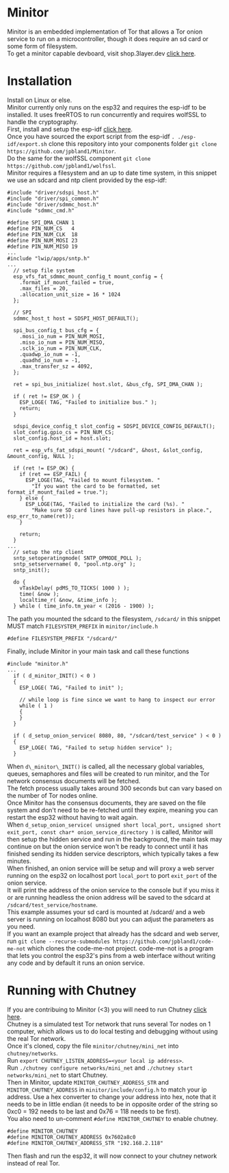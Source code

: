 # Minitor
Minitor is an embedded implementation of Tor that allows a Tor onion service to run on a microcontroller, though it does require an sd card or some form of filesystem.  
To get a minitor capable devboard, visit shop.3layer.dev [click here](https://shop.3layer.dev).  

# Installation
Install on Linux or else.  
Minitor currently only runs on the esp32 and requires the esp-idf to be installed. It uses freeRTOS to run concurrently and requires wolfSSL to handle the cryptography.  
First, install and setup the esp-idf [click here](https://docs.espressif.com/projects/esp-idf/en/latest/esp32/get-started/index.html).  
Once you have sourced the export script from the esp-idf `. ./esp-idf/export.sh` clone this repository into your components folder `git clone https://github.com/jpbland1/Minitor`.  
Do the same for the wolfSSL component `git clone https://github.com/jpbland1/wolfssl`.  
Minitor requires a filesystem and an up to date time system, in this snippet we use an sdcard and ntp client provided by the esp-idf:  
```
#include "driver/sdspi_host.h"
#include "driver/spi_common.h"
#include "driver/sdmmc_host.h"
#include "sdmmc_cmd.h"

#define SPI_DMA_CHAN 1
#define PIN_NUM_CS   4
#define PIN_NUM_CLK  18
#define PIN_NUM_MOSI 23
#define PIN_NUM_MISO 19
...
#include "lwip/apps/sntp.h"
...
  // setup file system
  esp_vfs_fat_sdmmc_mount_config_t mount_config = {
    .format_if_mount_failed = true,
    .max_files = 20,
    .allocation_unit_size = 16 * 1024
  };

  // SPI
  sdmmc_host_t host = SDSPI_HOST_DEFAULT();

  spi_bus_config_t bus_cfg = {
    .mosi_io_num = PIN_NUM_MOSI,
    .miso_io_num = PIN_NUM_MISO,
    .sclk_io_num = PIN_NUM_CLK,
    .quadwp_io_num = -1,
    .quadhd_io_num = -1,
    .max_transfer_sz = 4092,
  };

  ret = spi_bus_initialize( host.slot, &bus_cfg, SPI_DMA_CHAN );

  if ( ret != ESP_OK ) {
    ESP_LOGE( TAG, "Failed to initialize bus." );
    return;
  }

  sdspi_device_config_t slot_config = SDSPI_DEVICE_CONFIG_DEFAULT();
  slot_config.gpio_cs = PIN_NUM_CS;
  slot_config.host_id = host.slot;

  ret = esp_vfs_fat_sdspi_mount( "/sdcard", &host, &slot_config, &mount_config, NULL );

  if (ret != ESP_OK) {
    if (ret == ESP_FAIL) {
      ESP_LOGE(TAG, "Failed to mount filesystem. "
        "If you want the card to be formatted, set format_if_mount_failed = true.");
    } else {
      ESP_LOGE(TAG, "Failed to initialize the card (%s). "
        "Make sure SD card lines have pull-up resistors in place.", esp_err_to_name(ret));
    }

    return;
  }
...
  // setup the ntp client
  sntp_setoperatingmode( SNTP_OPMODE_POLL );
  sntp_setservername( 0, "pool.ntp.org" );
  sntp_init();

  do {
    vTaskDelay( pdMS_TO_TICKS( 1000 ) );
    time( &now );
    localtime_r( &now, &time_info );
  } while ( time_info.tm_year < (2016 - 1900) );
```
The path you mounted the sdcard to the filesystem, `/sdcard/` in this snippet MUST match `FILESYSTEM_PREFIX` in `minitor/include.h`  
```
#define FILESYSTEM_PREFIX "/sdcard/"
```
Finally, include Minitor in your main task and call these functions 
```
#include "minitor.h"
...
  if ( d_minitor_INIT() < 0 )
  {
    ESP_LOGE( TAG, "Failed to init" );

    // while loop is fine since we want to hang to inspect our error
    while ( 1 )
    {
    }
  }

  if ( d_setup_onion_service( 8080, 80, "/sdcard/test_service" ) < 0 )
  {
    ESP_LOGE( TAG, "Failed to setup hidden service" );
  }
```
When `d\_minitor\_INIT()` is called, all the necessary global variables, queues, semaphores and files will be created to run minitor, and the Tor network consensus documents will be fetched.  
The fetch process usually takes around 300 seconds but can vary based on the number of Tor nodes online.  
Once Minitor has the consensus documents, they are saved on the file system and don't need to be re-fetched until they expire, meaning you can restart the esp32 without having to wait again.  
When `d_setup_onion_service( unsigned short local_port, unsigned short exit_port, const char* onion_service_directory )` is called, Minitor will then setup the hidden service and run in the background, the main task may continue on but the onion service won't be ready to connect until it has finished sending its hidden service descriptors, which typically takes a few minutes.  
When finished, an onion service will be setup and will proxy a web server running on the esp32 on localhost port `local_port` to port `exit_port` of the onion service.  
It will print the address of the onion service to the console but if you miss it or are running headless the onion address will be saved to the sdcard at `/sdcard/test_service/hostname`.  
This example assumes your sd card is mounted at /sdcard/ and a web server is running on localhost 8080 but you can adjust the parameters as you need.  
If you want an example project that already has the sdcard and web server, run `git clone --recurse-submodules https://github.com/jpbland1/code-me-not` which clones the code-me-not project. code-me-not is a program that lets you control the esp32's pins from a web interface without writing any code and by default it runs an onion service.  

# Running with Chutney
If you are contribuing to Minitor (<3) you will need to run Chutney [click here](https://github.com/torproject/chutney).  
Chutney is a simulated test Tor network that runs several Tor nodes on 1 computer, which allows us to do local testing and debugging without using the real Tor network.  
Once it's cloned, copy the file `minitor/chutney/mini_net` into `chutney/networks`.  
Run `export CHUTNEY_LISTEN_ADDRESS=<your local ip address>`.  
Run `./chutney configure networks/mini_net` and `./chutney start networks/mini_net` to start Chutney.  
Then in Minitor, update `MINITOR_CHUTNEY_ADDRESS_STR` and `MINITOR_CHUTNEY_ADDRESS` in `minitor/include/config.h` to match your ip address. Use a hex converter to change your address into hex, note that it needs to be in little endian (it needs to be in opposite order of the string so 0xc0 = 192 needs to be last and 0x76 = 118 needs to be first).  
You also need to un-comment `#define MINITOR_CHUTNEY` to enable chutney.  
```
#define MINITOR_CHUTNEY
#define MINITOR_CHUTNEY_ADDRESS 0x7602a8c0
#define MINITOR_CHUTNEY_ADDRESS_STR "192.168.2.118"
```
Then flash and run the esp32, it will now connect to your chutney network instead of real Tor.  
